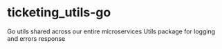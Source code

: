 # ticketing_utils-go

Go utils shared across our entire microservices
Utils package for logging and errors response
